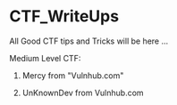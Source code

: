# CTF_WriteUps

All Good CTF tips and Tricks will be here ...

Medium Level CTF:

1. Mercy from "Vulnhub.com" 

2. UnKnownDev from Vulnhub.com 
